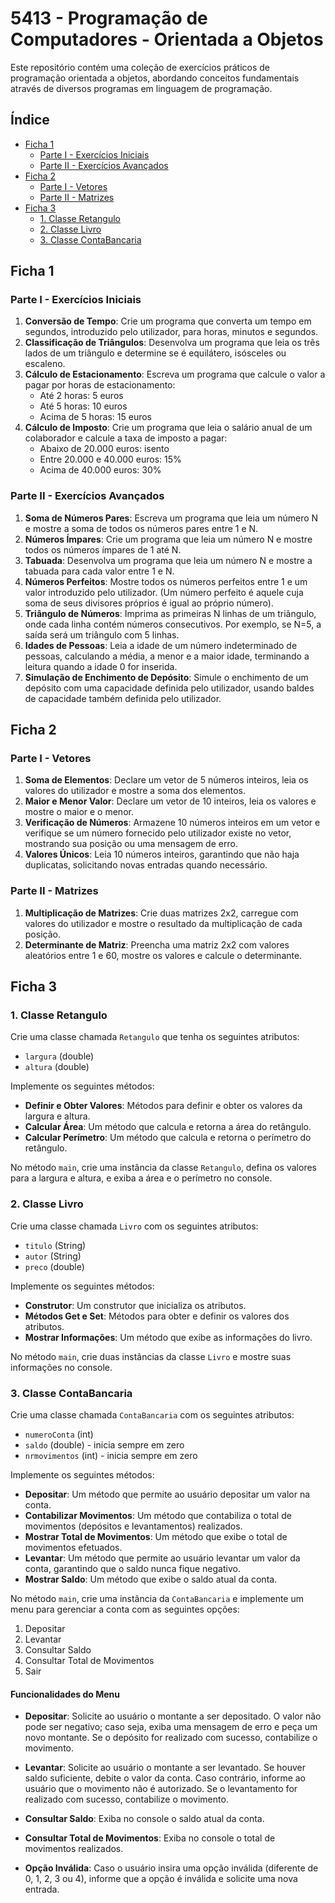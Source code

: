 # 5413 - Programação de Computadores - Orientada a Objetos

Este repositório contém uma coleção de exercícios práticos de programação orientada a objetos, abordando conceitos fundamentais através de diversos programas em linguagem de programação.

## Índice

- [Ficha 1](#ficha-1)
  - [Parte I - Exercícios Iniciais](#parte-i---exercícios-iniciais)
  - [Parte II - Exercícios Avançados](#parte-ii---exercícios-avançados)
- [Ficha 2](#ficha-2)
  - [Parte I - Vetores](#parte-i---vetores)
  - [Parte II - Matrizes](#parte-ii---matrizes)
- [Ficha 3](#ficha-3)
  - [1. Classe Retangulo](#1-classe-retangulo)
  - [2. Classe Livro](#2-classe-livro)
  - [3. Classe ContaBancaria](#3-classe-contabancaria)

## Ficha 1

### Parte I - Exercícios Iniciais

1. **Conversão de Tempo**: Crie um programa que converta um tempo em segundos, introduzido pelo utilizador, para horas, minutos e segundos.
2. **Classificação de Triângulos**: Desenvolva um programa que leia os três lados de um triângulo e determine se é equilátero, isósceles ou escaleno.
3. **Cálculo de Estacionamento**: Escreva um programa que calcule o valor a pagar por horas de estacionamento:
   - Até 2 horas: 5 euros
   - Até 5 horas: 10 euros
   - Acima de 5 horas: 15 euros
4. **Cálculo de Imposto**: Crie um programa que leia o salário anual de um colaborador e calcule a taxa de imposto a pagar:
   - Abaixo de 20.000 euros: isento
   - Entre 20.000 e 40.000 euros: 15%
   - Acima de 40.000 euros: 30%

### Parte II - Exercícios Avançados

1. **Soma de Números Pares**: Escreva um programa que leia um número N e mostre a soma de todos os números pares entre 1 e N.
2. **Números Ímpares**: Crie um programa que leia um número N e mostre todos os números ímpares de 1 até N.
3. **Tabuada**: Desenvolva um programa que leia um número N e mostre a tabuada para cada valor entre 1 e N.
4. **Números Perfeitos**: Mostre todos os números perfeitos entre 1 e um valor introduzido pelo utilizador. (Um número perfeito é aquele cuja soma de seus divisores próprios é igual ao próprio número).
5. **Triângulo de Números**: Imprima as primeiras N linhas de um triângulo, onde cada linha contém números consecutivos. Por exemplo, se N=5, a saída será um triângulo com 5 linhas.
6. **Idades de Pessoas**: Leia a idade de um número indeterminado de pessoas, calculando a média, a menor e a maior idade, terminando a leitura quando a idade 0 for inserida.
7. **Simulação de Enchimento de Depósito**: Simule o enchimento de um depósito com uma capacidade definida pelo utilizador, usando baldes de capacidade também definida pelo utilizador.

## Ficha 2

### Parte I - Vetores

1. **Soma de Elementos**: Declare um vetor de 5 números inteiros, leia os valores do utilizador e mostre a soma dos elementos.
2. **Maior e Menor Valor**: Declare um vetor de 10 inteiros, leia os valores e mostre o maior e o menor.
3. **Verificação de Números**: Armazene 10 números inteiros em um vetor e verifique se um número fornecido pelo utilizador existe no vetor, mostrando sua posição ou uma mensagem de erro.
4. **Valores Únicos**: Leia 10 números inteiros, garantindo que não haja duplicatas, solicitando novas entradas quando necessário.

### Parte II - Matrizes

1. **Multiplicação de Matrizes**: Crie duas matrizes 2x2, carregue com valores do utilizador e mostre o resultado da multiplicação de cada posição.
2. **Determinante de Matriz**: Preencha uma matriz 2x2 com valores aleatórios entre 1 e 60, mostre os valores e calcule o determinante.

## Ficha 3

### 1. Classe Retangulo

Crie uma classe chamada `Retangulo` que tenha os seguintes atributos:

- `largura` (double)
- `altura` (double)

Implemente os seguintes métodos:

- **Definir e Obter Valores**: Métodos para definir e obter os valores da largura e altura.
- **Calcular Área**: Um método que calcula e retorna a área do retângulo.
- **Calcular Perímetro**: Um método que calcula e retorna o perímetro do retângulo.

No método `main`, crie uma instância da classe `Retangulo`, defina os valores para a largura e altura, e exiba a área e o perímetro no console.

### 2. Classe Livro

Crie uma classe chamada `Livro` com os seguintes atributos:

- `titulo` (String)
- `autor` (String)
- `preco` (double)

Implemente os seguintes métodos:

- **Construtor**: Um construtor que inicializa os atributos.
- **Métodos Get e Set**: Métodos para obter e definir os valores dos atributos.
- **Mostrar Informações**: Um método que exibe as informações do livro.

No método `main`, crie duas instâncias da classe `Livro` e mostre suas informações no console.

### 3. Classe ContaBancaria

Crie uma classe chamada `ContaBancaria` com os seguintes atributos:

- `numeroConta` (int)
- `saldo` (double) - inicia sempre em zero
- `nrmovimentos` (int) - inicia sempre em zero

Implemente os seguintes métodos:

- **Depositar**: Um método que permite ao usuário depositar um valor na conta.
- **Contabilizar Movimentos**: Um método que contabiliza o total de movimentos (depósitos e levantamentos) realizados.
- **Mostrar Total de Movimentos**: Um método que exibe o total de movimentos efetuados.
- **Levantar**: Um método que permite ao usuário levantar um valor da conta, garantindo que o saldo nunca fique negativo.
- **Mostrar Saldo**: Um método que exibe o saldo atual da conta.

No método `main`, crie uma instância da `ContaBancaria` e implemente um menu para gerenciar a conta com as seguintes opções:

1. Depositar
2. Levantar
3. Consultar Saldo
4. Consultar Total de Movimentos
5. Sair

#### Funcionalidades do Menu

- **Depositar**: Solicite ao usuário o montante a ser depositado. O valor não pode ser negativo; caso seja, exiba uma mensagem de erro e peça um novo montante. Se o depósito for realizado com sucesso, contabilize o movimento.
- **Levantar**: Solicite ao usuário o montante a ser levantado. Se houver saldo suficiente, debite o valor da conta. Caso contrário, informe ao usuário que o movimento não é autorizado. Se o levantamento for realizado com sucesso, contabilize o movimento.

- **Consultar Saldo**: Exiba no console o saldo atual da conta.

- **Consultar Total de Movimentos**: Exiba no console o total de movimentos realizados.

- **Opção Inválida**: Caso o usuário insira uma opção inválida (diferente de 0, 1, 2, 3 ou 4), informe que a opção é inválida e solicite uma nova entrada.
